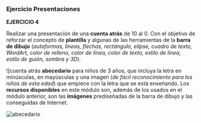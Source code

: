 ### Ejercicio  Presentaciones


**EJERCICIO 4**

Realizar una presentación de una  **cuenta atrás**  de 10 al 0. Con el objetivo de reforzar el concepto de  **plantilla** y algunas de las herramientas de la  **barra de dibujo**  (_autoformas, lineas, flechas, rectángulo, elipse, cuadro de texto, WordArt, color de relleno, color de linea, color de texto, estilo de linea, estilo de guión, sombra y 3D_).

![cuenta atrás  **abecedario** para niños de 3 años, que incluya la letra en minúsculas, en mayúsculas y una imagen (_de fácil reconocimiento para los niños de esta edad_) que empiece con la letra que se está enseñando. Los  **recursos disponibles**  en este módulo son, además de los usados en el módulo anterior, son las  **imágenes**  prediseñadas de la barra de dibujo y las conseguidas de Internet.

![abecedario](https://www.opcionweb.com/datopcnweb/uploads/2007/02/cuenta_atrasabecedario.gif)
<!--stackedit_data:
eyJoaXN0b3J5IjpbMzExNTYzOTEzLC0xNDk1Mzk3ODI2LC0xMz
E5NzU0OTAwLC01OTIwMjYwMjVdfQ==
-->